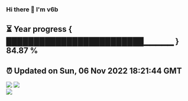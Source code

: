 ### Hi there 👋  I'm v6b  
⏳ Year progress { █████████████████████████▁▁▁▁▁ } 84.87 %
---
⏰ Updated on Sun, 06 Nov 2022 18:21:44 GMT
---
![](https://github-readme-stats.vercel.app/api?username=v6b&bg_color=30,e96443,904e95&title_color=fff&text_color=fff&layout=compact)
![](https://github-readme-stats.vercel.app/api/top-langs/?username=v6b&layout=compact&bg_color=30,e96443,904e95&title_color=fff&text_color=fff)  
![](https://gcore.jsdelivr.net/gh/v6b/v6b@main/assets/github-contribution-grid-snake.svg)

